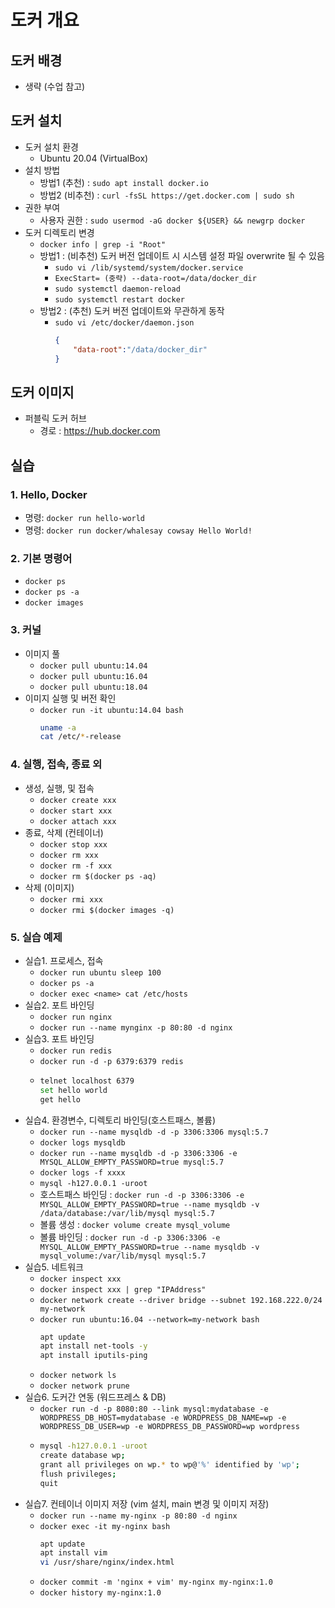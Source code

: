 # 도커 개요

## 도커 배경
- 생략 (수업 참고)

## 도커 설치
- 도커 설치 환경
  - Ubuntu 20.04 (VirtualBox)
- 설치 방법
  - 방법1 (추천) : ` sudo apt install docker.io `
  - 방법2 (비추천) : ` curl -fsSL https://get.docker.com | sudo sh `
- 권한 부여
  - 사용자 권한 : ` sudo usermod -aG docker ${USER} && newgrp docker `
- 도커 디렉토리 변경
  - ` docker info | grep -i "Root" `
  - 방법1 : (비추천) 도커 버전 업데이트 시 시스템 설정 파일 overwrite 될 수 있음
    - ` sudo vi /lib/systemd/system/docker.service `
    - ` ExecStart= (중략) --data-root=/data/docker_dir `
    - ` sudo systemctl daemon-reload `
    - ` sudo systemctl restart docker `
  - 방법2 : (추천) 도커 버전 업데이트와 무관하게 동작
    - ` sudo vi /etc/docker/daemon.json `
      ```json
      {
          "data-root":"/data/docker_dir"
      }
      ```

## 도커 이미지
- 퍼블릭 도커 허브
  - 경로 : https://hub.docker.com

## 실습
### 1. Hello, Docker
- 명령: ` docker run hello-world `
- 명령: ` docker run docker/whalesay cowsay Hello World! ` 

### 2. 기본 명령어
- ` docker ps `
- ` docker ps -a `
- ` docker images `

### 3. 커널
- 이미지 풀
    - ` docker pull ubuntu:14.04 `
    - ` docker pull ubuntu:16.04 `
    - ` docker pull ubuntu:18.04 `
- 이미지 실행 및 버전 확인
    - ` docker run -it ubuntu:14.04 bash `
      ```bash
      uname -a
      cat /etc/*-release
      ```

### 4. 실행, 접속, 종료 외
- 생성, 실행, 및 접속
    - ` docker create xxx `
    - ` docker start xxx `
    - ` docker attach xxx `
- 종료, 삭제 (컨테이너)
    - ` docker stop xxx `
    - ` docker rm xxx `
    - ` docker rm -f xxx `
    - ` docker rm $(docker ps -aq) `
- 삭제 (이미지)
    - ` docker rmi xxx `
    - ` docker rmi $(docker images -q) `

### 5. 실습 예제 
- 실습1. 프로세스, 접속
    - ` docker run ubuntu sleep 100 `
    - ` docker ps -a `
    - ` docker exec <name> cat /etc/hosts `
- 실습2. 포트 바인딩
    - ` docker run nginx `
    - ` docker run --name mynginx -p 80:80 -d nginx `
- 실습3. 포트 바인딩
    - ` docker run redis `
    - ` docker run -d -p 6379:6379 redis `
    - ```bash
      telnet localhost 6379
      set hello world
      get hello
      ```
- 실습4. 환경변수, 디렉토리 바인딩(호스트패스, 볼륨)
    - ` docker run --name mysqldb -d -p 3306:3306 mysql:5.7 `
    - ` docker logs mysqldb `
    - ` docker run --name mysqldb -d -p 3306:3306 -e MYSQL_ALLOW_EMPTY_PASSWORD=true mysql:5.7 `
    - ` docker logs -f xxxx `
    - ` mysql -h127.0.0.1 -uroot `
    - 호스트패스 바인딩 : ` docker run -d -p 3306:3306 -e MYSQL_ALLOW_EMPTY_PASSWORD=true --name mysqldb -v /data/database:/var/lib/mysql mysql:5.7 ` 
    - 볼륨 생성 : ` docker volume create mysql_volume `
    - 볼륨 바인딩 : ` docker run -d -p 3306:3306 -e MYSQL_ALLOW_EMPTY_PASSWORD=true --name mysqldb -v mysql_volume:/var/lib/mysql mysql:5.7 ` 
- 실습5. 네트워크
    - ` docker inspect xxx `
    - ` docker inspect xxx | grep "IPAddress" `
    - ` docker network create --driver bridge --subnet 192.168.222.0/24 my-network `
    - ` docker run ubuntu:16.04 --network=my-network bash `
      ```bash
      apt update
      apt install net-tools -y
      apt install iputils-ping
      ```
    - ` docker network ls `
    - ` docker network prune `
- 실습6. 도커간 연동 (워드프레스 & DB)
    - ` docker run -d -p 8080:80 --link mysql:mydatabase -e WORDPRESS_DB_HOST=mydatabase -e WORDPRESS_DB_NAME=wp -e WORDPRESS_DB_USER=wp -e WORDPRESS_DB_PASSWORD=wp wordpress `
    - ```bash
      mysql -h127.0.0.1 -uroot
      create database wp;
      grant all privileges on wp.* to wp@'%' identified by 'wp';
      flush privileges;
      quit
      ```
- 실습7. 컨테이너 이미지 저장 (vim 설치, main 변경 및 이미지 저장)
    - ` docker run --name my-nginx -p 80:80 -d nginx `
    - ` docker exec -it my-nginx bash `
      ```bash
      apt update
      apt install vim
      vi /usr/share/nginx/index.html
      ```
    - ` docker commit -m 'nginx + vim' my-nginx my-nginx:1.0 `
    - ` docker history my-nginx:1.0 `
